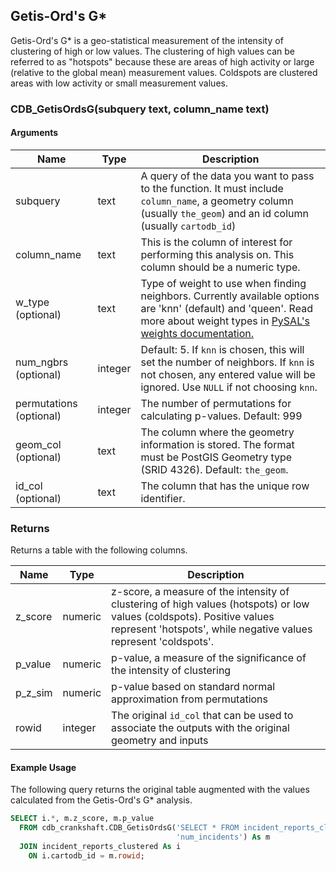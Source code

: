 ## Getis-Ord's G\*

Getis-Ord's G\* is a geo-statistical measurement of the intensity of clustering of high or low values. The clustering of high values can be referred to as "hotspots" because these are areas of high activity or large (relative to the global mean) measurement values. Coldspots are clustered areas with low activity or small measurement values.

### CDB_GetisOrdsG(subquery text, column_name text)

#### Arguments

| Name | Type | Description |
|------|------|-------------|
| subquery | text | A query of the data you want to pass to the function. It must include `column_name`, a geometry column (usually `the_geom`) and an id column (usually `cartodb_id`) |
| column_name | text | This is the column of interest for performing this analysis on. This column should be a numeric type. |
| w_type (optional) | text | Type of weight to use when finding neighbors. Currently available options are 'knn' (default) and 'queen'. Read more about weight types in [PySAL's weights documentation.](https://pysal.readthedocs.io/en/v1.11.0/users/tutorials/weights.html) |
| num_ngbrs (optional) | integer | Default: 5. If `knn` is chosen, this will set the number of neighbors. If `knn` is not chosen, any entered value will be ignored. Use `NULL` if not choosing `knn`. |
| permutations (optional) | integer | The number of permutations for calculating p-values. Default: 999 |
| geom_col (optional) | text | The column where the geometry information is stored. The format must be PostGIS Geometry type (SRID 4326). Default: `the_geom`. |
| id_col (optional) | text | The column that has the unique row identifier. |

### Returns

Returns a table with the following columns.

| Name | Type | Description |
|------|------|-------------|
| z_score | numeric | z-score, a measure of the intensity of clustering of high values (hotspots) or low values (coldspots). Positive values represent 'hotspots', while negative values represent 'coldspots'. |
| p_value | numeric  | p-value, a measure of the significance of the intensity of clustering |
| p_z_sim | numeric | p-value based on standard normal approximation from permutations |
| rowid | integer | The original `id_col` that can be used to associate the outputs with the original geometry and inputs |

#### Example Usage

The following query returns the original table augmented with the values calculated from the Getis-Ord's G\* analysis.

```sql
SELECT i.*, m.z_score, m.p_value
  FROM cdb_crankshaft.CDB_GetisOrdsG('SELECT * FROM incident_reports_clustered',
                                     'num_incidents') As m
  JOIN incident_reports_clustered As i
    ON i.cartodb_id = m.rowid;
```
